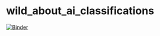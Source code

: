 # wild_about_ai_classifications

[![Binder](https://mybinder.org/badge_logo.svg)](https://mybinder.org/v2/gh/victor-wildlife/wild_about_ai_classifications/voila-zoo-classifications/HEAD?labpath=voila%2Frender%2Fwild_about_ai_classifications.ipynb)
